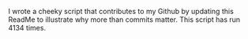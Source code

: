 I wrote a cheeky script that contributes to my Github by updating this ReadMe to illustrate why more than commits matter. This script has run 4134 times.